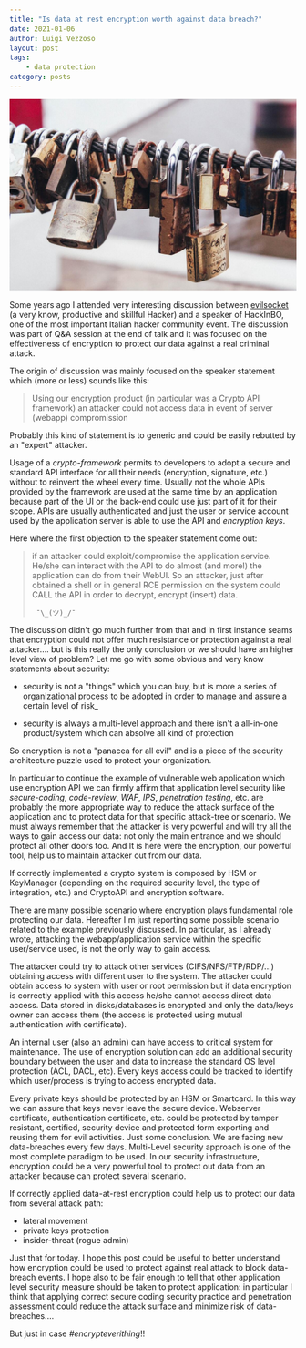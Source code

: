 ```yaml
---
title: "Is data at rest encryption worth against data breach?"
date: 2021-01-06
author: Luigi Vezzoso
layout: post
tags: 
    - data protection
category: posts
---
```

![Photo by marcos mayer on Unsplash](assets/postimages/marcos-mayer-8-ni1wtqcgy-unsplash_orig.jpg)

Some years ago I attended very interesting discussion between [evilsocket](https://www.evilsocket.net/) (a very know, productive and skillful  Hacker) and a speaker of HackInBO, one of the most important Italian hacker community event. The discussion was part of Q&A session at the end of talk and it was focused on the effectiveness of encryption to protect our data against a real criminal attack.

The origin of discussion was mainly focused on the speaker statement which (more or less) sounds like this:

>Using our encryption product (in particular was a Crypto API framework) an attacker could not access data in event of server (webapp) compromission

Probably this kind of statement is to generic and could be easily rebutted by an "expert" attacker.

Usage of a *crypto-framework* permits to developers to adopt a secure and standard API interface for all their needs (encryption, signature, etc.) without to reinvent the wheel every time. Usually not the whole APIs provided by the framework are used  at the same time by an application because part of the UI or the back-end could use just part of it for their scope. APIs are usually authenticated and just the user or service account used by the application server is able to use the API and *encryption keys*.

Here where the first objection to the speaker statement come out:

> if an attacker could exploit/compromise the application service. He/she can interact with the API to do almost (and more!) the application can do from their WebUI. So an attacker, just after obtained a shell or in general RCE permission on the system could CALL the API in order to decrypt, encrypt (insert) data.
>
>      ¯\_(ツ)_/¯

The discussion didn't go much further from that and in first instance seams that encryption could not offer much resistance or protection against a real attacker.... but is this really the only conclusion or we should have an higher level view of problem?
Let me go with some obvious and very know statements about security:

- security is not a "things" which you can buy, but is more a series of organizational process to be adopted in order to manage and assure a certain level of risk_

- security is always a multi-level approach and there isn't a all-in-one product/system which can absolve all kind of protection

So encryption is not a "panacea for all evil" and is a piece of the security architecture puzzle used to protect your organization.

In  particular to continue the example of vulnerable web application which use encryption API we can firmly affirm that application level security like *secure-coding*, *code-review*, *WAF*, *IPS*, *penetration testing*, etc. are probably the more appropriate way to reduce the attack surface of the application and to protect data for that specific attack-tree or scenario.
We must always remember that the attacker is very powerful and will try all the ways to gain access our data: not only the main entrance and we should protect all other doors too. And It is here were the encryption, our powerful tool, help us to maintain attacker out from our data.

If correctly implemented a crypto system is composed by HSM or KeyManager (depending on the required security level, the type of integration, etc.) and CryptoAPI and encryption software.

There are many possible scenario where encryption plays fundamental role protecting our data. Hereafter I'm just reporting some possible scenario related to the example previously discussed. In particular, as I already wrote, attacking the webapp/application service within the specific user/service used, is not the only way to gain access.

The attacker could try to attack other services (CIFS/NFS/FTP/RDP/...) obtaining access with different user to the system. The attacker could obtain access to system with user or root permission but if data encryption is correctly applied with this access he/she cannot access direct data access. Data stored in disks/databases is encrypted and only the data/keys owner can access them (the access is protected using mutual authentication with certificate).

An internal user (also an admin) can have access to critical system for maintenance. The use of encryption solution can add an additional security boundary between the user and data to increase the standard OS level protection (ACL, DACL, etc).  Every keys access could be tracked to identify which user/process is trying to access encrypted data.

Every private keys should be protected by an HSM or Smartcard. In this way we can assure that keys never leave the secure device. Webserver certificate, authentication certificate, etc. could be protected by tamper resistant, certified, security device and protected form exporting and reusing them for evil activities.
Just some conclusion. We are facing new data-breaches every few days. Multi-Level security approach is one of the most complete paradigm to be used. In our security infrastructure, encryption could be a very powerful tool to protect out data from an attacker because can protect several scenario.

If correctly applied data-at-rest encryption could help us to protect our data from several attack path:

- lateral movement
- private keys protection
- insider-threat (rogue admin)

Just that for today. I hope this post could be useful to better understand how encryption could be used to protect against real attack to block data-breach events. I hope also to be fair enough to  tell that other application level security measure should be taken to protect application: in particular I think that applying correct secure coding security practice and penetration assessment could reduce the attack surface and minimize risk of data-breaches....

But just in case *#encrypteverithing*!!